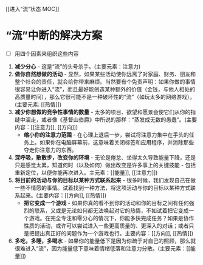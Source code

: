 [[进入“流”状态  MOC]]
# “流”中断的解决方案
- [ ] 用四个因素来组织这些内容

1. **减少分心** - 这是“流”的头号杀手。(主要元素：注意力)
2. **做你自然想做的活动** - 显然，如果某些活动使你远离了对家庭、财务、朋友和整个社会的责任，就会给你带来麻烦。当然要有个免责声明：如果你做的事情很容易让你进入“流”，而且最好能创造某种额外的价值（金钱，与他人相处的高质量时间），那么它很可能不是一种破坏性的“流”（如玩太多的网络游戏）。(主要元素: [[热情]])
3. **减少你想做的竞争性事情的数量** - 太多的项目、欲望和愿景会使它们从你的指缝中溜走，或者像《基督山伯爵》中所说的那样：“蒸发成无数的愚蠢”。(主要内容：[[注意力]], [[方向]])
    - **缩小你的注意力范围** - 在心理上退后一步，尝试将注意力集中在手头的任务上。如果你在电脑屏幕前，这意味着关闭标签和应用程序，并消除那些夺走你注意力的东西。
4. **深呼吸，散散步，改变你的环境** - 无论是倦怠、坐得太久导致能量下降，还是只是感觉太累，知道何时（以及如何）做出改变是许多事上的关键技能 - 包括重新定位，以便你能再次进入。主元素：[[能量]], [[注意力]])
5. **将目前的活动与你的目标以某种方式联系起来** - 很多时候，我们发现自己在做一些不情愿的事情。试着找到一种方法，将这项活动与你的目标以某种方式联系起来。(主要内容：[[方向]], [[热情]])
    - **把它变成一个游戏** - 如果你真的看不到你的活动和你的目标之间有任何强烈的联系，又或是无论如何都无法唤起对它的热情，不如试着把它变成一个游戏。在完全专注和零分心的情况下，你能多快完成任务？如果是协作性质的活动，或许可以尝试进入一些更高质量的、更深入的对话；或者只是把提出真正好的问题作为一个游戏也行。主要内容：[[方向]], [[热情]])
6. **多吃，多睡，多喝水** - 如果你的能量低下是因为你疏于对自己的照顾，那么就很难进入“流”，因为能量低下意味着情绪低落和注意力分散。(主要元素：[[能量]])